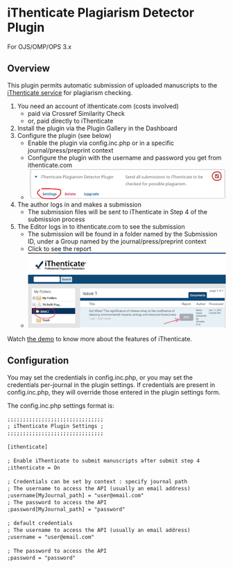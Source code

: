 # iThenticate Plagiarism Detector Plugin

For OJS/OMP/OPS 3.x

## Overview

This plugin permits automatic submission of uploaded manuscripts to the [iThenticate service](http://www.ithenticate.com/) for plagiarism checking.
1. You need an account of ithenticate.com (costs involved)
   * paid via Crossref Similarity Check
   * or, paid directly to iThenticate
2. Install the plugin via the Plugin Gallery in the Dashboard
3. Configure the plugin (see below)
   * Enable the plugin via config.inc.php or in a specific journal/press/preprint context
   * Configure the plugin with the username and password you get from ithenticate.com
   * ![Example Settings configuration](ithenticate-settings.png)
4. The author logs in and makes a submission
   * The submission files will be sent to iThenticate in Step 4 of the submission process
5. The Editor logs in to ithenticate.com to see the submission
   * The submission will be found in a folder named by the Submission ID, under a Group named by the journal/press/preprint context
   * Click to see the report
   * ![Example report review](ithenticate-report.png)

Watch [the demo](https://www.ithenticate.com/demo) to know more about the features of iThenticate.

## Configuration

You may set the credentials in config.inc.php, or you may set the credentials per-journal in the plugin settings.  If credentials are present in config.inc.php, they will override those entered in the plugin settings form.

The config.inc.php settings format is:

```
;;;;;;;;;;;;;;;;;;;;;;;;;;;;;;;
; iThenticate Plugin Settings ;
;;;;;;;;;;;;;;;;;;;;;;;;;;;;;;;

[ithenticate]

; Enable iThenticate to submit manuscripts after submit step 4
;ithenticate = On

; Credentials can be set by context : specify journal path
; The username to access the API (usually an email address)
;username[MyJournal_path] = "user@email.com"
; The password to access the API
;password[MyJournal_path] = "password"

; default credentials
; The username to access the API (usually an email address)
;username = "user@email.com"

; The password to access the API
;password = "password"
```

